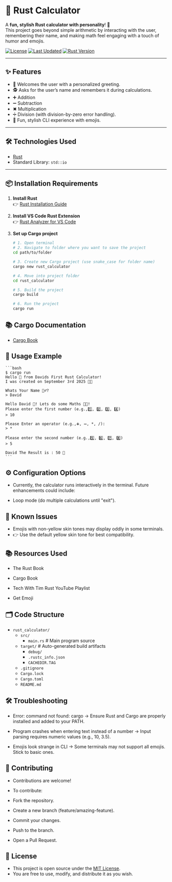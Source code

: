 # 🧮 Rust Calculator

A **fun, stylish Rust calculator with personality**! 🎉  
This project goes beyond simple arithmetic by interacting with the user, remembering their name, and making math feel engaging with a touch of humor and emojis.  

[![License](https://img.shields.io/badge/license-MIT-blue)](LICENSE)
[![Last Updated](https://img.shields.io/badge/last%20updated-04--09--2025-blueviolet)](#)
[![Rust Version](https://img.shields.io/badge/rust-1.89.0-93450a)](https://www.rust-lang.org/)

---

## ✨ Features

- 👋 Welcomes the user with a personalized greeting.  
- 🕵️ Asks for the user’s name and remembers it during calculations.  
- ➕ Addition  
- ➖ Subtraction  
- ✖ Multiplication  
- ➗ Division (with division-by-zero error handling).  
- 🚀 Fun, stylish CLI experience with emojis.  

---

## 🛠️ Technologies Used

- [Rust](https://www.rust-lang.org/)  
- Standard Library: `std::io`  

---

## 📦 Installation Requirements

1. **Install Rust**  
   👉 [Rust Installation Guide](https://www.rust-lang.org/tools/install)

2. **Install VS Code Rust Extension**  
   👉 [Rust Analyzer for VS Code](https://code.visualstudio.com/docs/languages/rust)

3. **Set up Cargo project**  
   ```bash
   # 1. Open terminal
   # 2. Navigate to folder where you want to save the project
   cd path/to/folder

   # 3. Create new Cargo project (use snake_case for folder name)
   cargo new rust_calculator

   # 4. Move into project folder
   cd rust_calculator

   # 5. Build the project
   cargo build

   # 6. Run the project
   cargo run

## 📚 Cargo Documentation
- [Cargo Book](https://doc.rust-lang.org/stable/cargo/index.html)

## 🚀 Usage Example
    ```bash
    $ cargo run
    Hello 👋 from Davids First Rust Calculator!
    I was created on September 3rd 2025 👨‍🍼

    Whats Your Name 🕵️‍♂️?
    > David

    Hello David 🚀! Lets do some Maths 👨‍🏫!
    Please enter the first number (e.g.,1️⃣, 2️⃣, 3️⃣, 4️⃣)
    > 10

    Please Enter an operator (e.g.,➕, ➖, *, /):
    > *

    Please enter the second number (e.g.,5️⃣, 6️⃣, 7️⃣, 8️⃣)
    > 5 

    David The Result is : 50 🥳
    ```


## ⚙️ Configuration Options
- Currently, the calculator runs interactively in the terminal. Future enhancements could include:

- Loop mode (do multiple calculations until "exit").


## 🐛 Known Issues
- Emojis with non-yellow skin tones may display oddly in some terminals.
- 👉 Use the default yellow skin tone for best compatibility.

## 📚 Resources Used
- The Rust Book

- Cargo Book

- Tech With Tim Rust YouTube Playlist

- Get Emoji

## 🗂️ Code Structure

- `rust_calculator/`
  - `src/`
    - `main.rs`          # Main program source
  - `target/`            # Auto-generated build artifacts
    - `debug/`
    - `.rustc_info.json`
    - `CACHEDIR.TAG`
  - `.gitignore`
  - `Cargo.lock`
  - `Cargo.toml`
  - `README.md`


## 🛠️ Troubleshooting

- Error: command not found: cargo
  → Ensure Rust and Cargo are properly installed and added to your PATH.

- Program crashes when entering text instead of a number
  → Input parsing requires numeric values (e.g., 10, 3.5).

- Emojis look strange in CLI
  → Some terminals may not support all emojis. Stick to basic ones.

## 🤝 Contributing

- Contributions are welcome!
- To contribute:

- Fork the repository.

- Create a new branch (feature/amazing-feature).

- Commit your changes.

- Push to the branch.

- Open a Pull Request.

## 📜 License
- This project is open source under the [MIT License](https://opensource.org/license/mit).
- You are free to use, modify, and distribute it as you wish.


